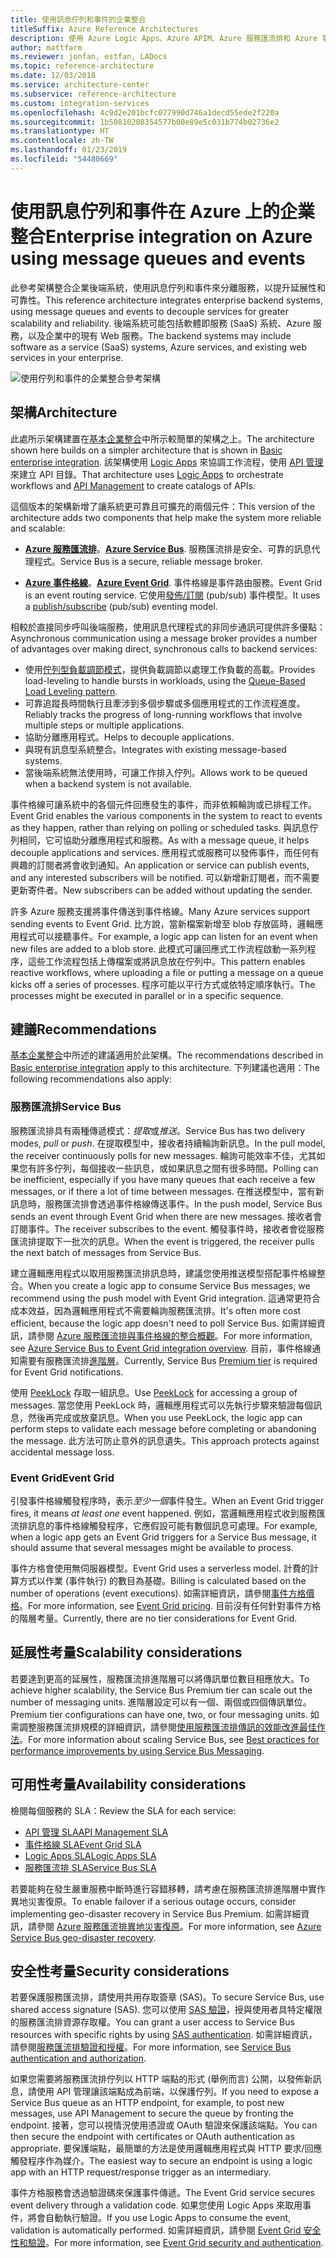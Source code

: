 ```yaml
---
title: 使用訊息佇列和事件的企業整合
titleSuffix: Azure Reference Architectures
description: 使用 Azure Logic Apps、Azure APIM、Azure 服務匯流排和 Azure 事件方格來實作企業整合模式的建議架構。
author: mattfarm
ms.reviewer: jonfan, estfan, LADocs
ms.topic: reference-architecture
ms.date: 12/03/2018
ms.service: architecture-center
ms.subservice: reference-architecture
ms.custom: integration-services
ms.openlocfilehash: 4c9d2e201bcfc077990d746a1decd55ede2f220a
ms.sourcegitcommit: 1b50810208354577b00e89e5c031b774b02736e2
ms.translationtype: HT
ms.contentlocale: zh-TW
ms.lasthandoff: 01/23/2019
ms.locfileid: "54480669"
---
```

# <a name="enterprise-integration-on-azure-using-message-queues-and-events"></a><span data-ttu-id="1e884-103">使用訊息佇列和事件在 Azure 上的企業整合</span><span class="sxs-lookup"><span data-stu-id="1e884-103">Enterprise integration on Azure using message queues and events</span></span>

<span data-ttu-id="1e884-104">此參考架構整合企業後端系統，使用訊息佇列和事件來分離服務，以提升延展性和可靠性。</span><span class="sxs-lookup"><span data-stu-id="1e884-104">This reference architecture integrates enterprise backend systems, using message queues and events to decouple services for greater scalability and reliability.</span></span> <span data-ttu-id="1e884-105">後端系統可能包括軟體即服務 (SaaS) 系統、Azure 服務，以及企業中的現有 Web 服務。</span><span class="sxs-lookup"><span data-stu-id="1e884-105">The backend systems may include software as a service (SaaS) systems, Azure services, and existing web services in your enterprise.</span></span>

![使用佇列和事件的企業整合參考架構](./_images/enterprise-integration-queues-events.png)

## <a name="architecture"></a><span data-ttu-id="1e884-107">架構</span><span class="sxs-lookup"><span data-stu-id="1e884-107">Architecture</span></span>

<span data-ttu-id="1e884-108">此處所示架構建置在[基本企業整合][basic-enterprise-integration]中所示較簡單的架構之上。</span><span class="sxs-lookup"><span data-stu-id="1e884-108">The architecture shown here builds on a simpler architecture that is shown in [Basic enterprise integration][basic-enterprise-integration].</span></span> <span data-ttu-id="1e884-109">該架構使用 [Logic Apps][logic-apps] 來協調工作流程，使用 [API 管理][apim]來建立 API 目錄。</span><span class="sxs-lookup"><span data-stu-id="1e884-109">That architecture uses [Logic Apps][logic-apps] to orchestrate workflows and [API Management][apim] to create catalogs of APIs.</span></span>

<span data-ttu-id="1e884-110">這個版本的架構新增了讓系統更可靠且可擴充的兩個元件：</span><span class="sxs-lookup"><span data-stu-id="1e884-110">This version of the architecture adds two components that help make the system more reliable and scalable:</span></span>

- <span data-ttu-id="1e884-111">**[Azure 服務匯流排][service-bus]**。</span><span class="sxs-lookup"><span data-stu-id="1e884-111">**[Azure Service Bus][service-bus]**.</span></span> <span data-ttu-id="1e884-112">服務匯流排是安全、可靠的訊息代理程式。</span><span class="sxs-lookup"><span data-stu-id="1e884-112">Service Bus is a secure, reliable message broker.</span></span>

- <span data-ttu-id="1e884-113">**[Azure 事件格線][event-grid]**。</span><span class="sxs-lookup"><span data-stu-id="1e884-113">**[Azure Event Grid][event-grid]**.</span></span> <span data-ttu-id="1e884-114">事件格線是事件路由服務。</span><span class="sxs-lookup"><span data-stu-id="1e884-114">Event Grid is an event routing service.</span></span> <span data-ttu-id="1e884-115">它使用[發佈/訂閱](../../patterns/publisher-subscriber.md) (pub/sub) 事件模型。</span><span class="sxs-lookup"><span data-stu-id="1e884-115">It uses a [publish/subscribe](../../patterns/publisher-subscriber.md) (pub/sub) eventing model.</span></span>

<span data-ttu-id="1e884-116">相較於直接同步呼叫後端服務，使用訊息代理程式的非同步通訊可提供許多優點：</span><span class="sxs-lookup"><span data-stu-id="1e884-116">Asynchronous communication using a message broker provides a number of advantages over making direct, synchronous calls to backend services:</span></span>

- <span data-ttu-id="1e884-117">使用[佇列型負載調節模式](../../patterns/queue-based-load-leveling.md)，提供負載調節以處理工作負載的高載。</span><span class="sxs-lookup"><span data-stu-id="1e884-117">Provides load-leveling to handle bursts in workloads, using the [Queue-Based Load Leveling pattern](../../patterns/queue-based-load-leveling.md).</span></span>
- <span data-ttu-id="1e884-118">可靠追蹤長時間執行且牽涉到多個步驟或多個應用程式的工作流程進度。</span><span class="sxs-lookup"><span data-stu-id="1e884-118">Reliably tracks the progress of long-running workflows that involve multiple steps or multiple applications.</span></span>
- <span data-ttu-id="1e884-119">協助分離應用程式。</span><span class="sxs-lookup"><span data-stu-id="1e884-119">Helps to decouple applications.</span></span>
- <span data-ttu-id="1e884-120">與現有訊息型系統整合。</span><span class="sxs-lookup"><span data-stu-id="1e884-120">Integrates with existing message-based systems.</span></span>
- <span data-ttu-id="1e884-121">當後端系統無法使用時，可讓工作排入佇列。</span><span class="sxs-lookup"><span data-stu-id="1e884-121">Allows work to be queued when a backend system is not available.</span></span>

<span data-ttu-id="1e884-122">事件格線可讓系統中的各個元件回應發生的事件，而非依賴輪詢或已排程工作。</span><span class="sxs-lookup"><span data-stu-id="1e884-122">Event Grid enables the various components in the system to react to events as they happen, rather than relying on polling or scheduled tasks.</span></span> <span data-ttu-id="1e884-123">與訊息佇列相同，它可協助分離應用程式和服務。</span><span class="sxs-lookup"><span data-stu-id="1e884-123">As with a message queue, it helps decouple applications and services.</span></span> <span data-ttu-id="1e884-124">應用程式或服務可以發佈事件，而任何有興趣的訂閱者將會收到通知。</span><span class="sxs-lookup"><span data-stu-id="1e884-124">An application or service can publish events, and any interested subscribers will be notified.</span></span> <span data-ttu-id="1e884-125">可以新增新訂閱者，而不需要更新寄件者。</span><span class="sxs-lookup"><span data-stu-id="1e884-125">New subscribers can be added without updating the sender.</span></span>

<span data-ttu-id="1e884-126">許多 Azure 服務支援將事件傳送到事件格線。</span><span class="sxs-lookup"><span data-stu-id="1e884-126">Many Azure services support sending events to Event Grid.</span></span> <span data-ttu-id="1e884-127">比方說，當新檔案新增至 blob 存放區時，邏輯應用程式可以接聽事件。</span><span class="sxs-lookup"><span data-stu-id="1e884-127">For example, a logic app can listen for an event when new files are added to a blob store.</span></span> <span data-ttu-id="1e884-128">此模式可讓回應式工作流程啟動一系列程序，這些工作流程包括上傳檔案或將訊息放在佇列中。</span><span class="sxs-lookup"><span data-stu-id="1e884-128">This pattern enables reactive workflows, where uploading a file or putting a message on a queue kicks off a series of processes.</span></span> <span data-ttu-id="1e884-129">程序可能以平行方式或依特定順序執行。</span><span class="sxs-lookup"><span data-stu-id="1e884-129">The processes might be executed in parallel or in a specific sequence.</span></span>

## <a name="recommendations"></a><span data-ttu-id="1e884-130">建議</span><span class="sxs-lookup"><span data-stu-id="1e884-130">Recommendations</span></span>

<span data-ttu-id="1e884-131">[基本企業整合][basic-enterprise-integration]中所述的建議適用於此架構。</span><span class="sxs-lookup"><span data-stu-id="1e884-131">The recommendations described in [Basic enterprise integration][basic-enterprise-integration] apply to this architecture.</span></span> <span data-ttu-id="1e884-132">下列建議也適用：</span><span class="sxs-lookup"><span data-stu-id="1e884-132">The following recommendations also apply:</span></span>

### <a name="service-bus"></a><span data-ttu-id="1e884-133">服務匯流排</span><span class="sxs-lookup"><span data-stu-id="1e884-133">Service Bus</span></span>

<span data-ttu-id="1e884-134">服務匯流排具有兩種傳遞模式：*提取*或*推送*。</span><span class="sxs-lookup"><span data-stu-id="1e884-134">Service Bus has two delivery modes, *pull* or *push*.</span></span> <span data-ttu-id="1e884-135">在提取模型中，接收者持續輪詢新訊息。</span><span class="sxs-lookup"><span data-stu-id="1e884-135">In the pull model, the receiver continuously polls for new messages.</span></span> <span data-ttu-id="1e884-136">輪詢可能效率不佳，尤其如果您有許多佇列，每個接收一些訊息，或如果訊息之間有很多時間。</span><span class="sxs-lookup"><span data-stu-id="1e884-136">Polling can be inefficient, especially if you have many queues that each receive a few messages, or if there a lot of time between messages.</span></span> <span data-ttu-id="1e884-137">在推送模型中，當有新訊息時，服務匯流排會透過事件格線傳送事件。</span><span class="sxs-lookup"><span data-stu-id="1e884-137">In the push model, Service Bus sends an event through Event Grid when there are new messages.</span></span> <span data-ttu-id="1e884-138">接收者會訂閱事件。</span><span class="sxs-lookup"><span data-stu-id="1e884-138">The receiver subscribes to the event.</span></span> <span data-ttu-id="1e884-139">觸發事件時，接收者會從服務匯流排提取下一批次的訊息。</span><span class="sxs-lookup"><span data-stu-id="1e884-139">When the event is triggered, the receiver pulls the next batch of messages from Service Bus.</span></span>

<span data-ttu-id="1e884-140">建立邏輯應用程式以取用服務匯流排訊息時，建議您使用推送模型搭配事件格線整合。</span><span class="sxs-lookup"><span data-stu-id="1e884-140">When you create a logic app to consume Service Bus messages, we recommend using the push model with Event Grid integration.</span></span> <span data-ttu-id="1e884-141">這通常更符合成本效益，因為邏輯應用程式不需要輪詢服務匯流排。</span><span class="sxs-lookup"><span data-stu-id="1e884-141">It's often more cost efficient, because the logic app doesn't need to poll Service Bus.</span></span> <span data-ttu-id="1e884-142">如需詳細資訊，請參閱 [Azure 服務匯流排與事件格線的整合概觀](/azure/service-bus-messaging/service-bus-to-event-grid-integration-concept)。</span><span class="sxs-lookup"><span data-stu-id="1e884-142">For more information, see [Azure Service Bus to Event Grid integration overview](/azure/service-bus-messaging/service-bus-to-event-grid-integration-concept).</span></span> <span data-ttu-id="1e884-143">目前，事件格線通知需要有服務匯流排[進階層](https://azure.microsoft.com/pricing/details/service-bus/)。</span><span class="sxs-lookup"><span data-stu-id="1e884-143">Currently, Service Bus [Premium tier](https://azure.microsoft.com/pricing/details/service-bus/) is required for Event Grid notifications.</span></span>

<span data-ttu-id="1e884-144">使用 [PeekLock](/azure/service-bus-messaging/service-bus-messaging-overview#queues) 存取一組訊息。</span><span class="sxs-lookup"><span data-stu-id="1e884-144">Use [PeekLock](/azure/service-bus-messaging/service-bus-messaging-overview#queues) for accessing a group of messages.</span></span> <span data-ttu-id="1e884-145">當您使用 PeekLock 時，邏輯應用程式可以先執行步驟來驗證每個訊息，然後再完成或放棄訊息。</span><span class="sxs-lookup"><span data-stu-id="1e884-145">When you use PeekLock, the logic app can perform steps to validate each message before completing or abandoning the message.</span></span> <span data-ttu-id="1e884-146">此方法可防止意外的訊息遺失。</span><span class="sxs-lookup"><span data-stu-id="1e884-146">This approach protects against accidental message loss.</span></span>

### <a name="event-grid"></a><span data-ttu-id="1e884-147">Event Grid</span><span class="sxs-lookup"><span data-stu-id="1e884-147">Event Grid</span></span>

<span data-ttu-id="1e884-148">引發事件格線觸發程序時，表示*至少一個*事件發生。</span><span class="sxs-lookup"><span data-stu-id="1e884-148">When an Event Grid trigger fires, it means *at least one* event happened.</span></span> <span data-ttu-id="1e884-149">例如，當邏輯應用程式收到服務匯流排訊息的事件格線觸發程序，它應假設可能有數個訊息可處理。</span><span class="sxs-lookup"><span data-stu-id="1e884-149">For example, when a logic app gets an Event Grid triggers for a Service Bus message, it should assume that several messages might be available to process.</span></span>

<span data-ttu-id="1e884-150">事件方格會使用無伺服器模型。</span><span class="sxs-lookup"><span data-stu-id="1e884-150">Event Grid uses a serverless model.</span></span> <span data-ttu-id="1e884-151">計費的計算方式以作業 (事件執行) 的數目為基礎。</span><span class="sxs-lookup"><span data-stu-id="1e884-151">Billing is calculated based on the number of operations (event executions).</span></span> <span data-ttu-id="1e884-152">如需詳細資訊，請參閱[事件方格價格](https://azure.microsoft.com/pricing/details/event-grid/)。</span><span class="sxs-lookup"><span data-stu-id="1e884-152">For more information, see [Event Grid pricing](https://azure.microsoft.com/pricing/details/event-grid/).</span></span> <span data-ttu-id="1e884-153">目前沒有任何針對事件方格的階層考量。</span><span class="sxs-lookup"><span data-stu-id="1e884-153">Currently, there are no tier considerations for Event Grid.</span></span>

## <a name="scalability-considerations"></a><span data-ttu-id="1e884-154">延展性考量</span><span class="sxs-lookup"><span data-stu-id="1e884-154">Scalability considerations</span></span>

<span data-ttu-id="1e884-155">若要達到更高的延展性，服務匯流排進階層可以將傳訊單位數目相應放大。</span><span class="sxs-lookup"><span data-stu-id="1e884-155">To achieve higher scalability, the Service Bus Premium tier can scale out the number of messaging units.</span></span> <span data-ttu-id="1e884-156">進階層設定可以有一個、兩個或四個傳訊單位。</span><span class="sxs-lookup"><span data-stu-id="1e884-156">Premium tier configurations can have one, two, or four messaging units.</span></span> <span data-ttu-id="1e884-157">如需調整服務匯流排規模的詳細資訊，請參閱[使用服務匯流排傳訊的效能改進最佳作法](/azure/service-bus-messaging/service-bus-performance-improvements)。</span><span class="sxs-lookup"><span data-stu-id="1e884-157">For more information about scaling Service Bus, see [Best practices for performance improvements by using Service Bus Messaging](/azure/service-bus-messaging/service-bus-performance-improvements).</span></span>

## <a name="availability-considerations"></a><span data-ttu-id="1e884-158">可用性考量</span><span class="sxs-lookup"><span data-stu-id="1e884-158">Availability considerations</span></span>

<span data-ttu-id="1e884-159">檢閱每個服務的 SLA：</span><span class="sxs-lookup"><span data-stu-id="1e884-159">Review the SLA for each service:</span></span>

- <span data-ttu-id="1e884-160">[API 管理 SLA][apim-sla]</span><span class="sxs-lookup"><span data-stu-id="1e884-160">[API Management SLA][apim-sla]</span></span>
- <span data-ttu-id="1e884-161">[事件格線 SLA][event-grid-sla]</span><span class="sxs-lookup"><span data-stu-id="1e884-161">[Event Grid SLA][event-grid-sla]</span></span>
- <span data-ttu-id="1e884-162">[Logic Apps SLA][logic-apps-sla]</span><span class="sxs-lookup"><span data-stu-id="1e884-162">[Logic Apps SLA][logic-apps-sla]</span></span>
- <span data-ttu-id="1e884-163">[服務匯流排 SLA][sb-sla]</span><span class="sxs-lookup"><span data-stu-id="1e884-163">[Service Bus SLA][sb-sla]</span></span>

<span data-ttu-id="1e884-164">若要能夠在發生嚴重服務中斷時進行容錯移轉，請考慮在服務匯流排進階層中實作異地災害復原。</span><span class="sxs-lookup"><span data-stu-id="1e884-164">To enable failover if a serious outage occurs, consider implementing geo-disaster recovery in Service Bus Premium.</span></span> <span data-ttu-id="1e884-165">如需詳細資訊，請參閱 [Azure 服務匯流排異地災害復原](/azure/service-bus-messaging/service-bus-geo-dr)。</span><span class="sxs-lookup"><span data-stu-id="1e884-165">For more information, see [Azure Service Bus geo-disaster recovery](/azure/service-bus-messaging/service-bus-geo-dr).</span></span>

## <a name="security-considerations"></a><span data-ttu-id="1e884-166">安全性考量</span><span class="sxs-lookup"><span data-stu-id="1e884-166">Security considerations</span></span>

<span data-ttu-id="1e884-167">若要保護服務匯流排，請使用共用存取簽章 (SAS)。</span><span class="sxs-lookup"><span data-stu-id="1e884-167">To secure Service Bus, use shared access signature (SAS).</span></span> <span data-ttu-id="1e884-168">您可以使用 [SAS 驗證](/azure/service-bus-messaging/service-bus-sas)，授與使用者具特定權限的服務匯流排資源存取權。</span><span class="sxs-lookup"><span data-stu-id="1e884-168">You can grant a user access to Service Bus resources with specific rights by using [SAS authentication](/azure/service-bus-messaging/service-bus-sas).</span></span> <span data-ttu-id="1e884-169">如需詳細資訊，請參閱[服務匯流排驗證和授權](/azure/service-bus-messaging/service-bus-authentication-and-authorization)。</span><span class="sxs-lookup"><span data-stu-id="1e884-169">For more information, see [Service Bus authentication and authorization](/azure/service-bus-messaging/service-bus-authentication-and-authorization).</span></span>

<span data-ttu-id="1e884-170">如果您需要將服務匯流排佇列以 HTTP 端點的形式 (舉例而言) 公開，以發佈新訊息，請使用 API 管理讓該端點成為前端，以保護佇列。</span><span class="sxs-lookup"><span data-stu-id="1e884-170">If you need to expose a Service Bus queue as an HTTP endpoint, for example, to post new messages, use API Management to secure the queue by fronting the endpoint.</span></span> <span data-ttu-id="1e884-171">接著，您可以視情況使用憑證或 OAuth 驗證來保護該端點。</span><span class="sxs-lookup"><span data-stu-id="1e884-171">You can then secure the endpoint with certificates or OAuth authentication as appropriate.</span></span> <span data-ttu-id="1e884-172">要保護端點，最簡單的方法是使用邏輯應用程式與 HTTP 要求/回應觸發程序作為媒介。</span><span class="sxs-lookup"><span data-stu-id="1e884-172">The easiest way to secure an endpoint is using a logic app with an HTTP request/response trigger as an intermediary.</span></span>

<span data-ttu-id="1e884-173">事件方格服務會透過驗證碼來保護事件傳遞。</span><span class="sxs-lookup"><span data-stu-id="1e884-173">The Event Grid service secures event delivery through a validation code.</span></span> <span data-ttu-id="1e884-174">如果您使用 Logic Apps 來取用事件，將會自動執行驗證。</span><span class="sxs-lookup"><span data-stu-id="1e884-174">If you use Logic Apps to consume the event, validation is automatically performed.</span></span> <span data-ttu-id="1e884-175">如需詳細資訊，請參閱 [Event Grid 安全性和驗證](/azure/event-grid/security-authentication)。</span><span class="sxs-lookup"><span data-stu-id="1e884-175">For more information, see [Event Grid security and authentication](/azure/event-grid/security-authentication).</span></span>

[apim]: /azure/api-management
[apim-sla]: https://azure.microsoft.com/support/legal/sla/api-management/
[event-grid]: /azure/event-grid/
[event-grid-sla]: https://azure.microsoft.com/support/legal/sla/event-grid
[logic-apps]: /azure/logic-apps/logic-apps-overview
[logic-apps-sla]: https://azure.microsoft.com/support/legal/sla/logic-apps
[sb-sla]: https://azure.microsoft.com/support/legal/sla/service-bus/
[service-bus]: /azure/service-bus-messaging/
[basic-enterprise-integration]: ./basic-enterprise-integration.md
